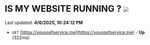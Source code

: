 # IS MY WEBSITE RUNNING ? [![](https://img.shields.io/static/v1?label=Sponsor&message=%E2%9D%A4&logo=GitHub&color=%23fe8e86)](https://github.com/sponsors/Youssef-Lehmam)

Last updated: **4/6/2025, 10:24:12 PM**

- `GET` [https://youssefservice.me](https://youssefservice.me) - **Up** (322ms)
